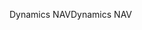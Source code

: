 <span data-ttu-id="6b22d-101">Dynamics NAV</span><span class="sxs-lookup"><span data-stu-id="6b22d-101">Dynamics NAV</span></span>
